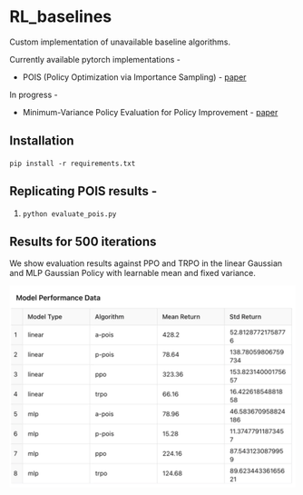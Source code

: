 # RL_baselines
Custom implementation of unavailable baseline algorithms.

Currently available pytorch implementations -
+ POIS (Policy Optimization via Importance Sampling) - [paper](https://proceedings.neurips.cc/paper/2018/file/6aed000af86a084f9cb0264161e29dd3-Paper.pdf)

In progress - 
+ Minimum-Variance Policy Evaluation for Policy Improvement - [paper](https://proceedings.mlr.press/v216/metelli23a/metelli23a.pdf)

## Installation
``pip install -r requirements.txt``

## Replicating POIS results -

1. ``python evaluate_pois.py``


## Results for 500 iterations

We show evaluation results against PPO and TRPO in the linear Gaussian and MLP Gaussian Policy with learnable mean and fixed variance.

![Image](pois_performance.png)
